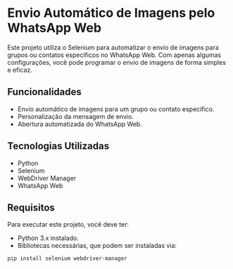 # Envio Automático de Imagens pelo WhatsApp Web

Este projeto utiliza o Selenium para automatizar o envio de imagens para grupos ou contatos específicos no WhatsApp Web. Com apenas algumas configurações, você pode programar o envio de imagens de forma simples e eficaz.

## Funcionalidades

- Envio automático de imagens para um grupo ou contato específico.
- Personalização da mensagem de envio.
- Abertura automatizada do WhatsApp Web.

## Tecnologias Utilizadas

- Python
- Selenium
- WebDriver Manager
- WhatsApp Web

## Requisitos

Para executar este projeto, você deve ter:

- Python 3.x instalado.
- Bibliotecas necessárias, que podem ser instaladas via:

```bash
pip install selenium webdriver-manager

